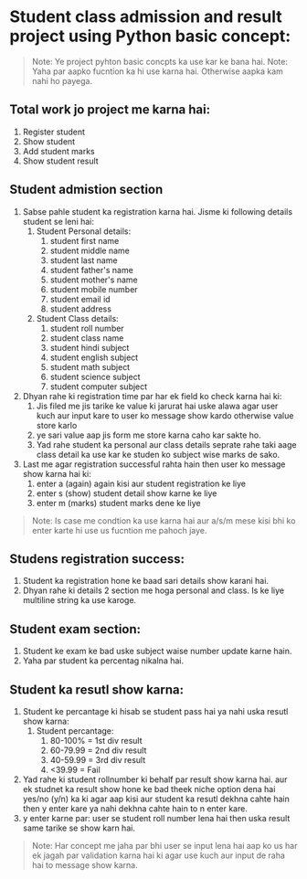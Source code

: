 # Student class admission and result project using Python basic concept:

> Note: Ye project pyhton basic concpts ka use kar ke bana hai.
> Note: Yaha par aapko fucntion ka hi use karna hai. Otherwise aapka kam nahi ho payega.

## Total work jo project me karna hai:

1. Register student
1. Show student
1. Add student marks
1. Show student result

## Student admistion section

1. Sabse pahle student ka registration karna hai. Jisme ki following details student se leni hai:
    1. Student Personal details:
        1. student first name
        1. student middle name
        1. student last name
        1. student father's name
        1. student mother's name
        1. student mobile number
        1. student email id
        1. student address
    1. Student Class details:
        1. student roll number
        1. student class name
        1. student hindi subject
        1. student english subject
        1. student math subject
        1. student science subject
        1. student computer subject
1. Dhyan rahe ki registration time par har ek field ko check karna hai ki:
    1. Jis filed me jis tarike ke value ki jarurat hai uske alawa agar user kuch aur input kare to user ko message show kardo otherwise value store karlo
    1. ye sari value aap jis form me store karna caho kar sakte ho.
    1. Yad rahe student ka personal aur class details seprate rahe taki aage class detail ka use kar ke studen ko subject wise marks de sako.
1. Last me agar registration successful rahta hain then user ko message show karna hai ki:
    1. enter a (again) again kisi aur student registration ke liye
    1. enter s (show) student detail show karne ke liye
    1. enter m (marks) student marks dene ke liye

> Note: Is case me condtion ka use karna hai aur a/s/m mese kisi bhi ko enter karte hi use us fucntion me pahoch jaye.

## Studens registration success:

1. Student ka registration hone ke baad sari details show karani hai.
1. Dhyan rahe ki details 2 section me hoga personal and class. Is ke liye multiline string ka use karoge.

## Student exam section:

1. Student ke exam ke bad uske subject waise number update karne hain.
1. Yaha par student ka percentag nikalna hai.

## Student ka resutl show karna:

1. Student ke percantage ki hisab se student pass hai ya nahi uska resutl show karna:
    1. Student percantage:
        1. 80-100% = 1st div result
        1. 60-79.99 = 2nd div result
        1. 40-59.99 = 3rd div result
        1. <39.99 = Fail
1. Yad rahe ki student rollnumber ki behalf par result show karna hai. aur ek studnet ka result show hone ke bad theek niche option dena hai yes/no (y/n) ka ki agar aap kisi aur student ka resutl dekhna cahte hain then y enter kare ya nahi dekhna cahte hain to n enter kare.
1. y enter karne par: user se student roll number lena hai then uska result same tarike se show karn hai.

> Note: Har concept me jaha par bhi user se input lena hai aap ko us har ek jagah par validation karna hai ki agar use kuch aur input de raha hai to message show karna.
